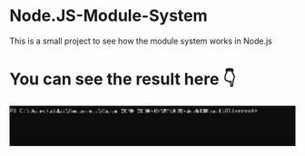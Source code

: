 # Node.JS-Module-System
This is a small project to see how the module system works in Node.js

# You can see the result here :point_down:

![Result GIF](https://raw.githubusercontent.com/OliverosA/Node.JS-Module-System/main/result.gif)
 
